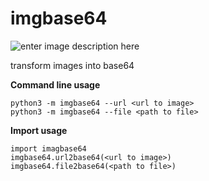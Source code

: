 ﻿# **imgbase64**
![enter image description here](https://img.shields.io/pypi/v/imgbase64.svg?color=gree)

transform images into base64

**Command line usage**

    python3 -m imgbase64 --url <url to image>
    python3 -m imgbase64 --file <path to file>
**Import usage**

    import imagbase64
    imgbase64.url2base64(<url to image>)
    imgbase64.file2base64(<path to file>)

